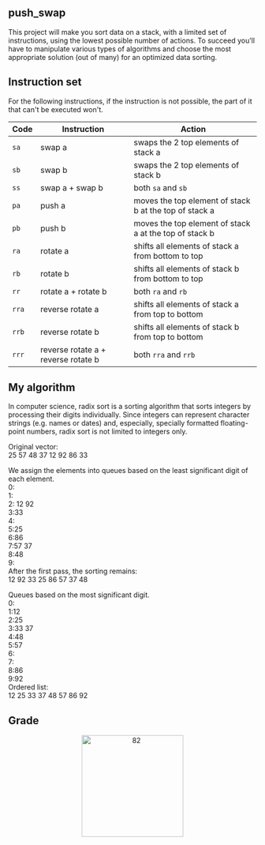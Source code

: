 ## push_swap

This project will make you sort data on a stack, with a limited set of instructions, using the lowest possible number of actions. To succeed you’ll have to manipulate various types of algorithms and choose the most appropriate solution (out of many) for an optimized data sorting.

## Instruction set

For the following instructions, if the instruction is not possible, the part of
it that can't be executed won't.

| Code  | Instruction                         | Action                                                 |
| ----- | ----------------------------------- | ------------------------------------------------------ |
| `sa`  | swap a                              | swaps the 2 top elements of stack a                    |
| `sb`  | swap b                              | swaps the 2 top elements of stack b                    |
| `ss`  | swap a + swap b                     | both `sa` and `sb`                                     |
| `pa`  | push a                              | moves the top element of stack b at the top of stack a |
| `pb`  | push b                              | moves the top element of stack a at the top of stack b |
| `ra`  | rotate a                            | shifts all elements of stack a from bottom to top      |
| `rb`  | rotate b                            | shifts all elements of stack b from bottom to top      |
| `rr`  | rotate a + rotate b                 | both `ra` and `rb`                                     |
| `rra` | reverse rotate a                    | shifts all elements of stack a from top to bottom      |
| `rrb` | reverse rotate b                    | shifts all elements of stack b from top to bottom      |
| `rrr` | reverse rotate a + reverse rotate b | both `rra` and `rrb`                                   |

## My algorithm
In computer science, radix sort is a sorting algorithm that sorts integers by processing their digits individually. Since integers can represent character strings (e.g. names or dates) and, especially, specially formatted floating-point numbers, radix sort is not limited to integers only.

Original vector:
</br>
25 57 48 37 12 92 86 33

We assign the elements into queues based on the least significant digit of each element.
</br>
0:
</br>
1:
</br>
2: 12 92
</br>
3:33
</br>
4:
</br>
5:25
</br>
6:86
</br>
7:57 37
</br>
8:48
</br>
9:
</br>
After the first pass, the sorting remains:
</br>
12 92 33 25 86 57 37 48

Queues based on the most significant digit.
</br>
0:
</br>
1:12
</br>
2:25
</br>
3:33 37
</br>
4:48
</br>
5:57
</br>
6:
</br>
7:
</br>
8:86
</br>
9:92
</br>
Ordered list:
</br>
12 25 33 37 48 57 86 92
</br>
## Grade
<p align="center">
  <img width="206" alt="82" src="https://github.com/JZJavier/42/assets/76801285/d9d9f3ae-59b5-4725-89ab-39e6bcdd7539">
</p>
